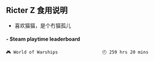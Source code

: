 ## Ricter Z 食用说明
- 喜欢猫猫，是个冇猫孤儿

<!-- steam-box start -->
#### - Steam playtime leaderboard
```text
🎮 World of Warships                 🕘 259 hrs 20 mins
```
<!-- Powered by https://github.com/YouEclipse/steam-box . -->
<!-- steam-box end -->
